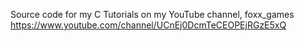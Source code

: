 Source code for my C Tutorials on my YouTube channel, foxx_games
https://www.youtube.com/channel/UCnEj0DcmTeCEOPEjRGzE5xQ
